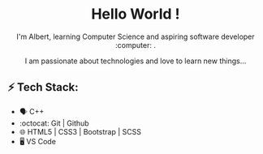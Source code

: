 ## <h1 align="center">Hello World !</h1>

<p align="center">I'm Albert, learning Computer Science and aspiring software developer :computer: .</p>
<p align="center">I am passionate about technologies and love to learn new things...</p>

## ⚡ Tech Stack:

* 🗣 C++ 
* :octocat: Git | Github
* 🌐 HTML5 | CSS3 | Bootstrap | SCSS
* 🖥️ VS Code
 
